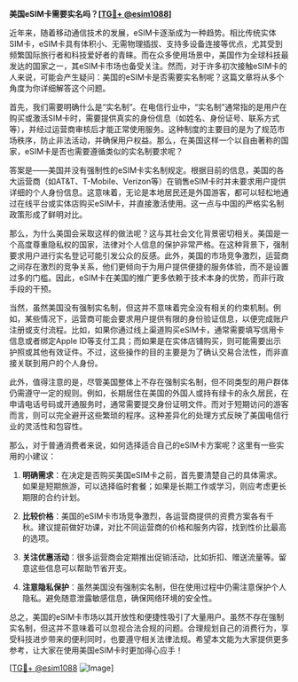 **美国eSIM卡需要实名吗？[[TG💪+ @esim1088](https://t.me/s/esim1088)]**

近年来，随着移动通信技术的发展，eSIM卡逐渐成为一种趋势。相比传统实体SIM卡，eSIM卡具有体积小、无需物理插拔、支持多设备连接等优点，尤其受到频繁国际旅行者和科技爱好者的青睐。而在众多使用场景中，美国作为全球科技最发达的国家之一，其eSIM卡市场也备受关注。然而，对于许多初次接触eSIM卡的人来说，可能会产生疑问：美国的eSIM卡是否需要实名制呢？这篇文章将从多个角度为你详细解答这个问题。

首先，我们需要明确什么是“实名制”。在电信行业中，“实名制”通常指的是用户在购买或激活SIM卡时，需要提供真实的身份信息（如姓名、身份证号、联系方式等），并经过运营商审核后才能正常使用服务。这种制度的主要目的是为了规范市场秩序，防止非法活动，并确保用户权益。那么，在美国这样一个以自由著称的国家，eSIM卡是否也需要遵循类似的实名制要求呢？

答案是——美国并没有强制性的eSIM卡实名制规定。根据目前的信息，美国的各大运营商（如AT&T、T-Mobile、Verizon等）在销售eSIM卡时并未要求用户提供详细的个人身份信息。这意味着，无论是本地居民还是外国游客，都可以轻松地通过在线平台或实体店购买eSIM卡，并直接激活使用。这一点与中国的严格实名制政策形成了鲜明对比。

那么，为什么美国会采取这样的做法呢？这与其社会文化背景密切相关。美国是一个高度尊重隐私权的国家，法律对个人信息的保护非常严格。在这种背景下，强制要求用户进行实名登记可能引发公众的反感。此外，美国的市场竞争激烈，运营商之间存在激烈的竞争关系，他们更倾向于为用户提供便捷的服务体验，而不是设置过多的门槛。因此，eSIM卡在美国的推广更多依赖于技术本身的优势，而非行政手段的干预。

当然，虽然美国没有强制实名制，但这并不意味着完全没有相关的约束机制。例如，某些情况下，运营商可能会要求用户提供有限的身份验证信息，以便完成账户注册或支付流程。比如，如果你通过线上渠道购买eSIM卡，通常需要填写信用卡信息或者绑定Apple ID等支付工具；而如果是在实体店铺购买，则可能需要出示护照或其他有效证件。不过，这些操作的目的主要是为了确认交易合法性，而非直接关联到用户的个人身份。

此外，值得注意的是，尽管美国整体上不存在强制实名制，但不同类型的用户群体仍需遵守一定的规则。例如，长期居住在美国的外国人或持有绿卡的永久居民，在申请电话号码或开通服务时，通常需要提交身份证明文件。而对于短期访问的游客而言，则可以完全避开这些繁琐的程序。这种差异化的处理方式反映了美国电信行业的灵活性和包容性。

那么，对于普通消费者来说，如何选择适合自己的eSIM卡方案呢？这里有一些实用的小建议：

1. **明确需求**：在决定是否购买美国eSIM卡之前，首先要清楚自己的具体需求。如果是短期旅游，可以选择临时套餐；如果是长期工作或学习，则应考虑更长期限的合约计划。
   
2. **比较价格**：美国的eSIM卡市场竞争激烈，各运营商提供的资费方案各有千秋。建议提前做好功课，对比不同运营商的价格和服务内容，找到性价比最高的选项。
   
3. **关注优惠活动**：很多运营商会定期推出促销活动，比如折扣、赠送流量等。留意这些信息可以帮助节省开支。
   
4. **注意隐私保护**：虽然美国没有强制实名制，但在使用过程中仍需注意保护个人隐私。避免随意泄露敏感信息，确保网络环境的安全性。

总之，美国的eSIM卡市场以其开放性和便捷性吸引了大量用户。虽然不存在强制实名制，但这并不意味着可以忽视合法合规的问题。合理规划自己的消费行为，享受科技进步带来的便利同时，也要遵守相关法律法规。希望本文能为大家提供更多参考，让大家在使用美国eSIM卡时更加得心应手！

[[TG💪+ @esim1088](https://t.me/s/esim1088) ![Image](https://i.postimg.cc/4NQfJmqS/Snipaste-2025-05-13-00-14-12.png)]